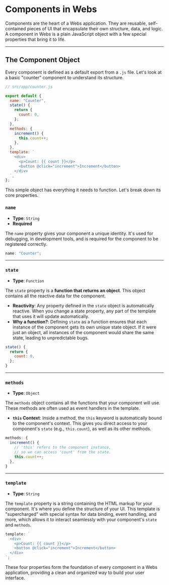 # Components in Webs

Components are the heart of a Webs application. They are reusable, self-contained pieces of UI that encapsulate their own structure, data, and logic. A component in Webs is a plain JavaScript object with a few special properties that bring it to life.

---

## The Component Object

Every component is defined as a default export from a `.js` file. Let's look at a basic "counter" component to understand its structure.

```javascript
// src/app/counter.js

export default {
  name: "Counter",
  state() {
    return {
      count: 0,
    };
  },
  methods: {
    increment() {
      this.count++;
    },
  },
  template: `
    <div>
      <p>Count: {{ count }}</p>
      <button @click="increment">Increment</button>
    </div>
  `,
};
```

This simple object has everything it needs to function. Let's break down its core properties.

### `name`

- **Type**: `String`
- **Required**

The `name` property gives your component a unique identity. It's used for debugging, in development tools, and is required for the component to be registered correctly.

```javascript
name: "Counter";
```

---

### `state`

- **Type**: `Function`

The `state` property is a **function that returns an object**. This object contains all the reactive data for the component.

- **Reactivity**: Any property defined in the `state` object is automatically reactive. When you change a state property, any part of the template that uses it will update automatically.
- **Why a function?**: Defining `state` as a function ensures that each instance of the component gets its own unique state object. If it were just an object, all instances of the component would share the same state, leading to unpredictable bugs.

```javascript
state() {
  return {
    count: 0,
  };
}
```

---

### `methods`

- **Type**: `Object`

The `methods` object contains all the functions that your component will use. These methods are often used as event handlers in the template.

- **`this` Context**: Inside a method, the `this` keyword is automatically bound to the component's context. This gives you direct access to your component's `state` (e.g., `this.count`), as well as its other methods.

```javascript
methods: {
  increment() {
    // 'this' refers to the component instance,
    // so we can access 'count' from the state.
    this.count++;
  },
}
```

---

### `template`

- **Type**: `String`

The `template` property is a string containing the HTML markup for your component. It's where you define the structure of your UI. This template is "supercharged" with special syntax for data binding, event handling, and more, which allows it to interact seamlessly with your component's `state` and `methods`.

```javascript
template: `
  <div>
    <p>Count: {{ count }}</p>
    <button @click="increment">Increment</button>
  </div>
`;
```

These four properties form the foundation of every component in a Webs application, providing a clean and organized way to build your user interface.
